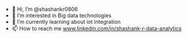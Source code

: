 - 👋 Hi, I’m @shashankr0806
- 👀 I’m interested in Big data technologies
- 🌱 I’m currently learning about iot integration
- 📫 How to reach me www.linkedin.com/in/shashank-r-data-analytics

<!---
shashankr0806/shashankr0806 is a ✨ special ✨ repository because its `README.md` (this file) appears on your GitHub profile.
You can click the Preview link to take a look at your changes.
--->
